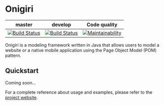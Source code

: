Onigiri
=======

| master                                                                                                                     | develop                                                                                                                    | Code quality                                                                                                                                                         |
|----------------------------------------------------------------------------------------------------------------------------|----------------------------------------------------------------------------------------------------------------------------|----------------------------------------------------------------------------------------------------------------------------------------------------------------------|
| [![Build Status](https://travis-ci.org/steromano87/onigiri.svg?branch=master)](https://travis-ci.org/steromano87/onigiri)  | [![Build Status](https://travis-ci.org/steromano87/onigiri.svg?branch=develop)](https://travis-ci.org/steromano87/onigiri) | [![Maintainability](https://api.codeclimate.com/v1/badges/f50bcd166b267868d000/maintainability)](https://codeclimate.com/github/steromano87/onigiri/maintainability) |

Onigiri is a modeling framework written in Java that allows users to model a website
or a native mobile application using the Page Object Model (POM) pattern.


Quickstart
----------

Coming soon...


For a complete reference about usage and examples, please refer to the
[project website](https://steromano87.github.io/onigiri/).
